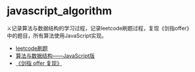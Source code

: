 # javascript_algorithm
⚔️记录算法与数据结构的学习过程，记录leetcode刷题过程，复现《剑指offer》中的题目，所有算法使用JavaScript实现。

- [leetcode刷题](https://github.com/Mayandev/javascript_algorithm/blob/master/leetcode%E5%88%B7%E9%A2%98)
- [算法与数据结构——JavaScript版](https://github.com/Mayandev/javascript_algorithm/blob/master/%E7%AE%97%E6%B3%95%E4%B8%8E%E6%95%B0%E6%8D%AE%E7%BB%93%E6%9E%84%E5%AD%A6%E4%B9%A0)
- [《剑指 offer 复现》](  )